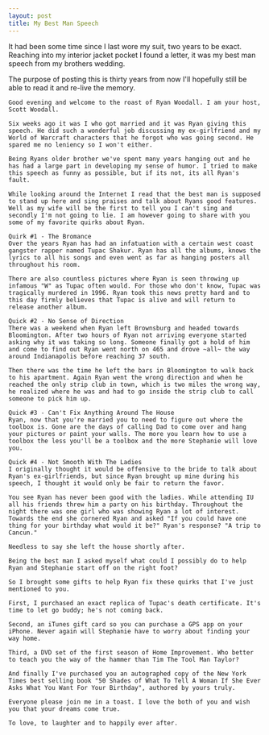 ```yaml
---
layout: post
title: My Best Man Speech
---
```


It had been some time since I last wore my suit, two years to be exact. Reaching into my interior jacket pocket I found a letter, it was my best man speech from my brothers wedding.

The purpose of posting this is thirty years from now I'll hopefully still be able to read it and re-live the memory.

	Good evening and welcome to the roast of Ryan Woodall. I am your host, Scott Woodall.
	
	Six weeks ago it was I who got married and it was Ryan giving this speech. He did such a wonderful job discussing my ex-girlfriend and my World of Warcraft characters that he forgot who was going second. He spared me no leniency so I won't either.
	
	Being Ryans older brother we've spent many years hanging out and he has had a large part in developing my sense of humor. I tried to make this speech as funny as possible, but if its not, its all Ryan's fault.
	
	While looking around the Internet I read that the best man is supposed to stand up here and sing praises and talk about Ryans good features. Well as my wife will be the first to tell you I can't sing and secondly I'm not going to lie. I am however going to share with you some of my favorite quirks about Ryan.
	
	Quirk #1 - The Bromance	
	Over the years Ryan has had an infatuation with a certain west coast gangster rapper named Tupac Shakur. Ryan has all the albums, knows the lyrics to all his songs and even went as far as hanging posters all throughout his room.
	
	There are also countless pictures where Ryan is seen throwing up infamous "W" as Tupac often would. For those who don't know, Tupac was tragically murdered in 1996. Ryan took this news pretty hard and to this day firmly believes that Tupac is alive and will return to release another album.
	
	Quick #2 - No Sense of Direction
	There was a weekend when Ryan left Brownsburg and headed towards Bloomington. After two hours of Ryan not arriving everyone started asking why it was taking so long. Someone finally got a hold of him and come to find out Ryan went north on 465 and drove ~all~ the way around Indianapolis before reaching 37 south.
	
	Then there was the time he left the bars in Bloomington to walk back to his apartment. Again Ryan went the wrong direction and when he reached the only strip club in town, which is two miles the wrong way, he realized where he was and had to go inside the strip club to call someone to pick him up.
	
	Quick #3 - Can't Fix Anything Around The House
	Ryan, now that you're married you to need to figure out where the toolbox is. Gone are the days of calling Dad to come over and hang your pictures or paint your walls. The more you learn how to use a toolbox the less you'll be a toolbox and the more Stephanie will love you.
	
	Quick #4 - Not Smooth With The Ladies
	I originally thought it would be offensive to the bride to talk about Ryan's ex-girlfriends, but since Ryan brought up mine during his speech, I thought it would only be fair to return the favor.
	
	You see Ryan has never been good with the ladies. While attending IU all his friends threw him a party on his birthday. Throughout the night there was one girl who was showing Ryan a lot of interest. Towards the end she cornered Ryan and asked "If you could have one thing for your birthday what would it be?" Ryan's response? "A trip to Cancun."	
	
	Needless to say she left the house shortly after.
	
	Being the best man I asked myself what could I possibly do to help Ryan and Stephanie start off on the right foot?
	
	So I brought some gifts to help Ryan fix these quirks that I've just mentioned to you.
	
	First, I purchased an exact replica of Tupac's death certificate. It's time to let go buddy; he's not coming back.
	
	Second, an iTunes gift card so you can purchase a GPS app on your iPhone. Never again will Stephanie have to worry about finding your way home.
	
	Third, a DVD set of the first season of Home Improvement. Who better to teach you the way of the hammer than Tim The Tool Man Taylor?
	
	And finally I've purchased you an autographed copy of the New York Times best selling book "50 Shades of What To Tell A Woman If She Ever Asks What You Want For Your Birthday", authored by yours truly.
	
	Everyone please join me in a toast. I love the both of you and wish you that your dreams come true.
	
	To love, to laughter and to happily ever after.
